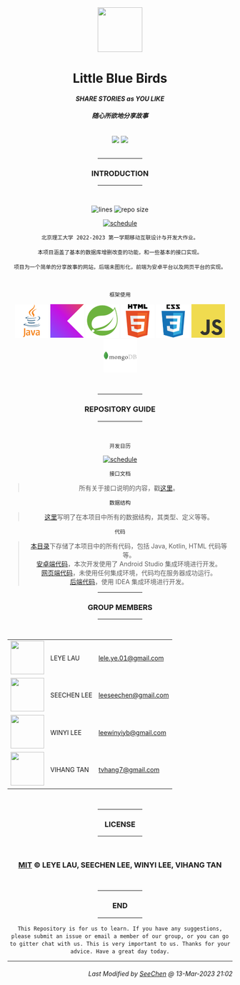 <div align="center">
<img src = "https://raw.githubusercontent.com/Mobile-Internet-BIT-20/TermProject/main/Element/Logo/loading.png" width = "100px" height = "100px"/>

# **Little Blue Birds**

#### ***SHARE STORIES as YOU LIKE***
#### ***随心所欲地分享故事***

<br/>
<a href="https://github.com/Mobile-Internet-BIT-20/Little-Blue-Birds-MobileInternet/blob/main/LICENSE">
<img src="https://img.shields.io/github/license/Mobile-Internet-BIT-20/Little-Blue-Birds-MobileInternet?color=1AA260&label=LICENSE"/></a>
<a href="https://gitter.im/Mobile-Internet-BIT-20/TermProject" target="_blank"><img src = "https://img.shields.io/badge/CHAT-GITTER-FF5CF7?style=flat&logo=gitter"/></a><br/><br/>


<hr width="20%"/>

### **INTRODUCTION**
<hr width="20%"/><br/>

![lines](https://img.shields.io/tokei/lines/github/Mobile-Internet-BIT-20/Little-Blue-Birds-MobileInternet?style=flat&label=Lines&color=gray)
![repo size](https://img.shields.io/github/repo-size/Mobile-Internet-BIT-20/Little-Blue-Birds-MobileInternet?style=flat&label=Size&color=gray)

[![schedule](https://img.shields.io/badge/-Project_Schedule-5D5D5D?style=flat&logo=googlecalendar)](https://github.com/Mobile-Internet-BIT-20/Little-Blue-Birds-MobileInternet/blob/main/Schedule.md)

```
北京理工大学 2022-2023 第一学期移动互联设计与开发大作业。

本项目涵盖了基本的数据库增删改查的功能，和一些基本的接口实现。

项目为一个简单的分享故事的网站，后端未图形化，前端为安卓平台以及网页平台的实现。
```

<br/>

`框架使用`

<kbd><img src="https://raw.githubusercontent.com/github/explore/5b3600551e122a3277c2c5368af2ad5725ffa9a1/topics/java/java.png" width="75" height="75"/></kbd>
<kbd><img src="https://raw.githubusercontent.com/github/explore/4479d2a2c854198cb00160f8593519c14dc3b905/topics/kotlin/kotlin.png" width="75" height="75"/></kbd>
<kbd><img src="https://raw.githubusercontent.com/github/explore/80688e429a7d4ef2fca1e82350fe8e3517d3494d/topics/spring-boot/spring-boot.png" width="75" height="75"/></kbd>
<kbd><img src="https://raw.githubusercontent.com/github/explore/80688e429a7d4ef2fca1e82350fe8e3517d3494d/topics/html/html.png" width="75" height="75"/></kbd>
<kbd><img src="https://raw.githubusercontent.com/github/explore/80688e429a7d4ef2fca1e82350fe8e3517d3494d/topics/css/css.png" width="75" height="75"/></kbd>
<kbd><img src="https://raw.githubusercontent.com/github/explore/80688e429a7d4ef2fca1e82350fe8e3517d3494d/topics/javascript/javascript.png" width="75" height="75"/></kbd>
<kbd><img src="https://raw.githubusercontent.com/github/explore/80688e429a7d4ef2fca1e82350fe8e3517d3494d/topics/mongodb/mongodb.png" width="75" height="75"/></kbd>

<br/>
<hr width="20%"/>

### **REPOSITORY GUIDE**
<hr width="20%"/><br/>

`开发日历`

[![schedule](https://img.shields.io/badge/-Project_Schedule-5D5D5D?style=flat&logo=googlecalendar)](https://github.com/Mobile-Internet-BIT-20/Little-Blue-Birds-MobileInternet/blob/main/Schedule.md)

`接口文档`
> 所有关于接口说明的内容，戳[这里](https://https://github.com/Mobile-Internet-BIT-20/Little-Blue-Birds-MobileInternet/Document/API)。

`数据结构`
> [这里](https://https://github.com/Mobile-Internet-BIT-20/Little-Blue-Birds-MobileInternet/Structure)写明了在本项目中所有的数据结构，其类型、定义等等。

`代码`
> [本目录](https://https://github.com/Mobile-Internet-BIT-20/Little-Blue-Birds-MobileInternet/Code)下存储了本项目中的所有代码，包括 Java, Kotlin, HTML 代码等等。<br/>
> [安卓端代码](https://https://github.com/Mobile-Internet-BIT-20/Little-Blue-Birds-MobileInternet/Code/Android)，本次开发使用了 Android Studio 集成环境进行开发。<br/>
> [网页端代码](https://https://github.com/Mobile-Internet-BIT-20/Little-Blue-Birds-MobileInternet/Code/Website)，未使用任何集成环境，代码均在服务器成功运行。<br/>
> [后端代码](https://https://github.com/Mobile-Internet-BIT-20/Little-Blue-Birds-MobileInternet/Code/Server)，使用 IDEA 集成环境进行开发。

<hr width="20%"/>

### **GROUP MEMBERS**
<hr width="20%"/><br/>

<table>
    <tr>
        <td><a href="https://github.com/Leosta0807"><kbd><img src="https://avatars.githubusercontent.com/u/93914414?v=4" width="75" height="75"/></kbd></a></td>
        <td>LEYE LAU</td>
        <td><a href="mailto:lele.ye.01@gmail.com">lele.ye.01@gmail.com</a></td>
    </tr>
    <tr>
        <td><a href="https://github.com/SeeChen/"><kbd><img src="https://avatars.githubusercontent.com/u/39422761?v=4" width="75" height="75"/></kbd></a></td>
        <td>SEECHEN LEE</td>
        <td><a href="mailto:leeseechen@gmail.com">leeseechen@gmail.com</a></td>
    </tr>
    <tr>
        <td><a href="https://github.com/CloudWY45/"><kbd><img src="https://avatars.githubusercontent.com/u/95856719?v=4" width="75" height="75"/></kbd></a></td>
        <td>WINYI LEE</td>
        <td><a href="mailto:leewinyiyb@gmail.com">leewinyiyb@gmail.com</a></td>
    </tr>
    <tr>
        <td><a href="https://github.com/tanvihang"><kbd><img src="https://avatars.githubusercontent.com/u/59675739?v=4" width="75" height="75"/></kbd></a></td>
        <td>VIHANG TAN</td>
        <td><a href="mailto:tvhang7@gmail.com">tvhang7@gmail.com</a></td>
    </tr>
</table>

<br/>

<hr width="20%"/>

### **LICENSE**
<hr width="20%"/><br/>

### [MIT](https://github.com/Mobile-Internet-BIT-20/Little-Blue-Birds-MobileInternet/blob/main/LICENSE) &copy; LEYE LAU, SEECHEN LEE, WINYI LEE, VIHANG TAN

<br/>
<hr width="20%"/>

### **END**
<hr width="20%"/>

`
This Repository is for us to learn. If you have any suggestions, please submit an issue or email a member of our group, or you can go to gitter chat with us.
This is very important to us.
Thanks for your advice. Have a great day today.
`

</div>

---
<div align="right">

###### *Last Modified by [SeeChen](https://github.com/SeeChen/) @ 13-Mar-2023 21:02*
</div>